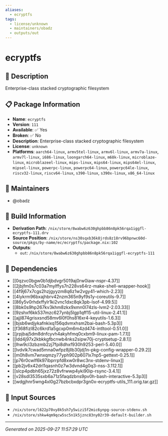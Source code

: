 ```yaml
---
aliases:
  - ecryptfs
tags:
  - license/unknown
  - maintainers/obadz
  - outputs/out
---
```


# ecryptfs

## 📝 Description

Enterprise-class stacked cryptographic filesystem

## 📋 Package Information

- **Name**: `ecryptfs`
- **Version**: `111`
- **Available**: ✅ Yes
- **Broken**: ✅ No
- **Description**: Enterprise-class stacked cryptographic filesystem
- **License**: `unknown`
- **Platforms**: `aarch64-linux`, `armv5tel-linux`, `armv6l-linux`, `armv7a-linux`, `armv7l-linux`, `i686-linux`, `loongarch64-linux`, `m68k-linux`, `microblaze-linux`, `microblazeel-linux`, `mips-linux`, `mips64-linux`, `mips64el-linux`, `mipsel-linux`, `powerpc-linux`, `powerpc64-linux`, `powerpc64le-linux`, `riscv32-linux`, `riscv64-linux`, `s390-linux`, `s390x-linux`, `x86_64-linux`
## 👥 Maintainers

- @obadz


## 🔧 Build Information

- **Derivation Path**: `/nix/store/8wabw6z630ghpbb86n8pk56rqa1iggfl-ecryptfs-111.drv`
- **Source Position**: `/nix/store/ns30sqxb36k8jrds8z18rv96bpnwc60d-source/pkgs/by-name/ec/ecryptfs/package.nix:102`
- **Outputs**:
  - `out`:  `/nix/store/8wabw6z630ghpbb86n8pk56rqa1iggfl-ecryptfs-111`

## 🔗 Dependencies

- [[0qzvc0bgw0b1djbdvgr5019aj0rw0iaw-nspr-4.37]]
- [[2jbjfm0s7c03a7mylffys7n228vs64rz-make-shell-wrapper-hook]]
- [[4f9j67x7cgs2hzjgyyzm8q6z1w2vgy41-which-2.23]]
- [[4lykrm96bxajhbrv42nzm365n9yf9s1y-coreutils-9.7]]
- [[86y5v0rhdxffylr1ki2vnc1dxc8qk3pb-lsof-4.99.5]]
- [[8bk0s9hp267kv3khm8zkx9xmn0l74zls-lvm2-2.03.33]]
- [[9zshxf6kk537mzc627ynbj5lgp1qff15-util-linux-2.41.1]]
- [[ajjl874grisxsnd58mv6l0f0hs816xr4-keyutils-1.6.3]]
- [[bjsb6wdjykafnkixq156qdvmxhsm2bai-bash-5.3p3]]
- [[f368fizl82c6krd1a5gcxp0m6m4zd474-intltool-0.51.0]]
- [[jrpjbaj5dm8dnfcyvh4akyhfmq0cxbm9-linux-pam-1.7.1]]
- [[ldd4j97x2kbkkgfbcnwb4nks2sipw70j-cryptsetup-2.8.1]]
- [[lhw9cl3zbzmb2zj7fpi8dhxf930h9253-perl-5.40.0]]
- [[lvdvlk7cwad5mna0wfpz8jllb30jdj1n-pkg-config-wrapper-0.29.2]]
- [[m0h8vm7wnxqmzy77yph902p607lx7np5-gettext-0.25.1]]
- [[p76r0cwlf6k97ibprrpfd8xw0r8wc3nx-stdenv-linux]]
- [[pb2jv6x42drl1qasnh0z7w3dvnd4g0q3-nss-3.112.1]]
- [[slcp4pdbh65jxz72z8vfrwwp4yki90ip-rsync-3.4.1]]
- [[v28sdl3535sxb6a71z5faqdzbns9pv0h-bash-interactive-5.3p3]]
- [[wdgjhnr5wng4xl0g27bzbcbxdpr3gn0x-ecryptfs-utils_111.orig.tar.gz]]

## 📁 Input Sources

- `/nix/store/l622p70vy8k5sh7y5wizi5f2mic6ynpg-source-stdenv.sh`
- `/nix/store/shkw4qm9qcw5sc5n1k5jznc83ny02r39-default-builder.sh`

---
*Generated on 2025-09-27 11:57:29 UTC*
